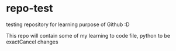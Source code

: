 # repo-test
testing repository for learning purpose of Github :D

This repo will contain some of my learning to code file, python to be exactCancel changes
